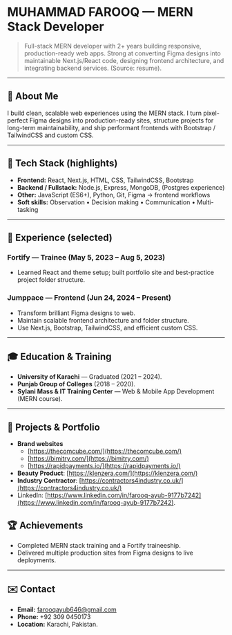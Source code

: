 # MUHAMMAD FAROOQ — MERN Stack Developer

> Full-stack MERN developer with 2+ years building responsive, production-ready web apps. Strong at converting Figma designs into maintainable Next.js/React code, designing frontend architecture, and integrating backend services. (Source: resume).

---

## 👋 About Me

I build clean, scalable web experiences using the MERN stack. I turn pixel-perfect Figma designs into production-ready sites, structure projects for long-term maintainability, and ship performant frontends with Bootstrap / TailwindCSS and custom CSS.

---

## 🧰 Tech Stack (highlights)

* **Frontend:** React, Next.js, HTML, CSS, TailwindCSS, Bootstrap
* **Backend / Fullstack:** Node.js, Express, MongoDB, (Postgres experience)
* **Other:** JavaScript (ES6+), Python, Git, Figma → frontend workflows
* **Soft skills:** Observation • Decision making • Communication • Multi-tasking

---

## 💼 Experience (selected)

### Fortify — Trainee (May 5, 2023 – Aug 5, 2023)

* Learned React and theme setup; built portfolio site and best-practice project folder structure.

### Jumppace — Frontend (Jun 24, 2024 – Present)

* Transform brilliant Figma designs to web.
* Maintain scalable frontend architecture and folder structure.
* Use Next.js, Bootstrap, TailwindCSS, and efficient custom CSS.

---

## 🎓 Education & Training

* **University of Karachi** — Graduated (2021 – 2024).
* **Punjab Group of Colleges** (2018 – 2020).
* **Sylani Mass & IT Training Center** — Web & Mobile App Development (MERN course).

---

## 🚀 Projects & Portfolio

* **Brand websites**
  * [https://thecomcube.com/](https://thecomcube.com/)
  * [https://bimitry.com/](https://bimitry.com/)
  * [https://rapidpayments.io/](https://rapidpayments.io/)
* **Beauty Product**: [https://klenzera.com/](https://klenzera.com/)
* **Industry Contractor**: [https://contractors4industry.co.uk/](https://contractors4industry.co.uk/)
* LinkedIn: [https://www.linkedin.com/in/farooq-ayub-9177b7242](https://www.linkedin.com/in/farooq-ayub-9177b7242).



## 🏆 Achievements

* Completed MERN stack training and a Fortify traineeship.
* Delivered multiple production sites from Figma designs to live deployments.

---

## ✉️ Contact

* **Email:** [farooqayub646@gmail.com](mailto:farooqayub646@gmail.com)
* **Phone:** +92 309 0450173
* **Location:** Karachi, Pakistan.

